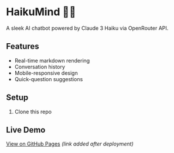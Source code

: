 # HaikuMind 🤖✨

A sleek AI chatbot powered by Claude 3 Haiku via OpenRouter API.

## Features
- Real-time markdown rendering
- Conversation history
- Mobile-responsive design
- Quick-question suggestions

## Setup
1. Clone this repo

## Live Demo
[View on GitHub Pages](#) *(link added after deployment)*
